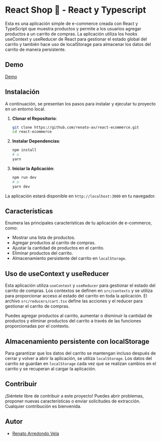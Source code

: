 # React Shop 🛒 - React y Typescript

Esta es una aplicación simple de e-commerce creada con React y TypeScript que muestra productos y permite a los usuarios agregar productos a un carrito de compras. La aplicación utiliza los hooks useContext y useReducer de React para gestionar el estado global del carrito y también hace uso de localStorage para almacenar los datos del carrito de manera persistente.

## Demo

[Demo](https://renatoav-react-ts-shopping-cart.netlify.app/)

## Instalación

A continuación, se presentan los pasos para instalar y ejecutar tu proyecto en un entorno local.

1. **Clonar el Repositorio**:

    ```bash
    git clone https://github.com/renato-av/react-ecommerce.git
    cd react-ecommerce
    ```

2. **Instalar Dependencias**:

    ```bash
    npm install
    # o
    yarn
    ```

3. **Iniciar la Aplicación**:

    ```bash
    npm run dev
    # o
    yarn dev
    ```

La aplicación estará disponible en `http://localhost:3000` en tu navegador.

## Características

Enumera las principales características de tu aplicación de e-commerce, como:

- Mostrar una lista de productos.
- Agregar productos al carrito de compras.
- Ajustar la cantidad de productos en el carrito.
- Eliminar productos del carrito.
- Almacenamiento persistente del carrito en `localStorage`.

## Uso de useContext y useReducer

Esta aplicación utiliza `useContext` y `useReducer` para gestionar el estado del carrito de compras. Los contextos se definen en `src/contexts` y se utiliza para proporcionar acceso al estado del carrito en toda la aplicación. El archivo `src/reducers/cart.tsx` define las acciones y el reducer para gestionar el carrito de compras.

Puedes agregar productos al carrito, aumentar o disminuir la cantidad de productos y eliminar productos del carrito a través de las funciones proporcionadas por el contexto.


## Almacenamiento persistente con localStorage

Para garantizar que los datos del carrito se mantengan incluso después de cerrar y volver a abrir la aplicación, se utiliza `localStorage`. Los datos del carrito se guardan en `localStorage` cada vez que se realizan cambios en el carrito y se recuperan al cargar la aplicación.

## Contribuir

¡Siéntete libre de contribuir a este proyecto! Puedes abrir problemas, proponer nuevas características o enviar solicitudes de extracción. Cualquier contribución es bienvenida.


## Autor

- [Renato Arredondo Vela](https://github.com/renato-av)

